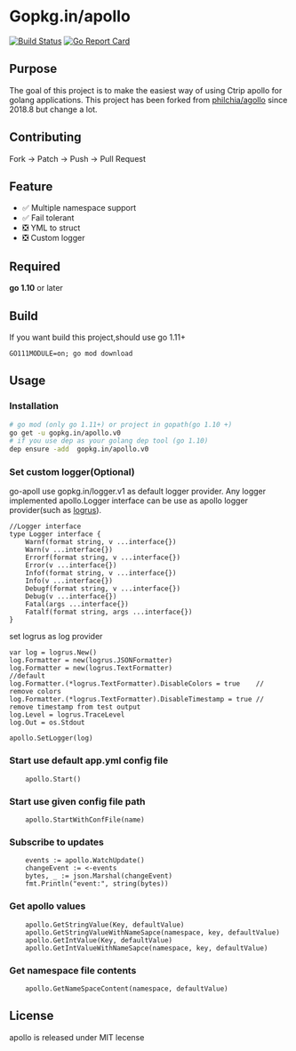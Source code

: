 # Gopkg.in/apollo

[![Build Status](https://cloud.drone.io/api/badges/go-apollo/apollo/status.svg)](https://cloud.drone.io/go-apollo/apollo)
[![Go Report Card](https://goreportcard.com/badge/github.com/go-apollo/apollo)](https://goreportcard.com/report/github.com/go-apollo/apollo)

## Purpose

The goal of this project is to make the easiest way of using Ctrip apollo for golang applications. This project has been forked from [philchia/agollo](https://github.com/philchia/agollo) since 2018.8 but change a lot.

## Contributing

Fork -> Patch -> Push -> Pull Request

## Feature

- ✅ Multiple namespace support
- ✅ Fail tolerant
- ❎  YML to struct 
- ❎  Custom logger

## Required

**go 1.10** or later

## Build
If you want build this project,should use go 1.11+
```
GO111MODULE=on; go mod download

```

## Usage
### Installation
```bash
# go mod (only go 1.11+) or project in gopath(go 1.10 +)
go get -u gopkg.in/apollo.v0
# if you use dep as your golang dep tool (go 1.10)
dep ensure -add  gopkg.in/apollo.v0
```
### Set custom logger(Optional)
go-apoll use gopkg.in/logger.v1 as default logger provider.
Any logger implemented apollo.Logger interface can be use as apollo logger provider(such as [logrus](https://github.com/sirupsen/logrus)).
```golang
//Logger interface
type Logger interface {
	Warnf(format string, v ...interface{})
	Warn(v ...interface{})
	Errorf(format string, v ...interface{})
	Error(v ...interface{})
	Infof(format string, v ...interface{})
	Info(v ...interface{})
	Debugf(format string, v ...interface{})
	Debug(v ...interface{})
	Fatal(args ...interface{})
	Fatalf(format string, args ...interface{})
}
```
set logrus as log provider
```golang
var log = logrus.New()
log.Formatter = new(logrus.JSONFormatter)
log.Formatter = new(logrus.TextFormatter)                     //default
log.Formatter.(*logrus.TextFormatter).DisableColors = true    // remove colors
log.Formatter.(*logrus.TextFormatter).DisableTimestamp = true // remove timestamp from test output
log.Level = logrus.TraceLevel
log.Out = os.Stdout

apollo.SetLogger(log)
```


### Start use default app.yml config file

```golang
    apollo.Start()
```

### Start use given config file path

```golang
    apollo.StartWithConfFile(name)
```

### Subscribe to updates

```golang
    events := apollo.WatchUpdate()
    changeEvent := <-events
    bytes, _ := json.Marshal(changeEvent)
    fmt.Println("event:", string(bytes))
```

### Get apollo values

```golang
    apollo.GetStringValue(Key, defaultValue)
    apollo.GetStringValueWithNameSapce(namespace, key, defaultValue)
    apollo.GetIntValue(Key, defaultValue)
    apollo.GetIntValueWithNameSapce(namespace, key, defaultValue)
```

### Get namespace file contents

```golang
    apollo.GetNameSpaceContent(namespace, defaultValue)
```

## License

apollo is released under MIT lecense

